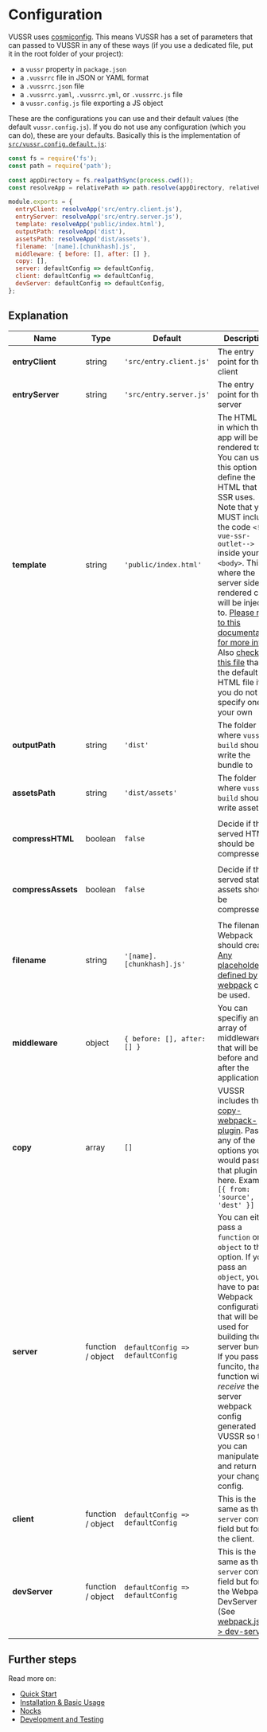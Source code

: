 # Configuration

VUSSR uses [cosmiconfig](https://github.com/davidtheclark/cosmiconfig). This means VUSSR has a set of
parameters that can passed to VUSSR in any of these ways (if you use a dedicated file, put it in the
root folder of your project):

- a `vussr` property in `package.json`
- a `.vussrrc` file in JSON or YAML format
- a `.vussrrc.json` file
- a `.vussrrc.yaml`, `.vussrrc.yml`, or `.vussrrc.js` file
- a `vussr.config.js` file exporting a JS object

These are the configurations you can use and their default values (the default `vussr.config.js`). If
you do not use any configuration (which you can do), these are your defaults. Basically this is the
implementation of [`src/vussr.config.default.js`](../src/vussr.config.default.js):

```js
const fs = require('fs');
const path = require('path');

const appDirectory = fs.realpathSync(process.cwd());
const resolveApp = relativePath => path.resolve(appDirectory, relativePath);

module.exports = {
  entryClient: resolveApp('src/entry.client.js'),
  entryServer: resolveApp('src/entry.server.js'),
  template: resolveApp('public/index.html'),
  outputPath: resolveApp('dist'),
  assetsPath: resolveApp('dist/assets'),
  filename: '[name].[chunkhash].js',
  middleware: { before: [], after: [] },
  copy: [],
  server: defaultConfig => defaultConfig,
  client: defaultConfig => defaultConfig,
  devServer: defaultConfig => defaultConfig,
};
```

## Explanation

| Name            | Type              | Default                          | Description                                                                                                                                                                                                                                                                                                                                                                                                                                                                                         |
| --------------- | ----------------- | -------------------------------- | --------------------------------------------------------------------------------------------------------------------------------------------------------------------------------------------------------------------------------------------------------------------------------------------------------------------------------------------------------------------------------------------------------------------------------------------------------------------------------------------------- |
| **entryClient** | string            | `'src/entry.client.js'`          | The entry point for the client                                                                                                                                                                                                                                                                                                                                                                                                                                                                      |
| **entryServer** | string            | `'src/entry.server.js'`          | The entry point for the server                                                                                                                                                                                                                                                                                                                                                                                                                                                                      |
| **template**    | string            | `'public/index.html'`            | The HTML file in which the app will be rendered to. You can use this option to define the HTML that the SSR uses. Note that you MUST include the code `<!--vue-ssr-outlet-->` inside your `<body>`. This is where the server side rendered code will be injected to. [Please refer to this documentation for more info](https://ssr.vuejs.org/guide/#using-a-page-template). Also [check out this file](../src/index.default.html) that is the default HTML file if you do not specify one your own |
| **outputPath**  | string            | `'dist'`                         | The folder where `vussr build` should write the bundle to                                                                                                                                                                                                                                                                                                                                                                                                                                           |
| **assetsPath**  | string            | `'dist/assets'`                  | The folder where `vussr build` should write assets to             
                                                                                                                                                                                                                                                                                                     |
| **compressHTML**  | boolean            | `false`                  | Decide if the served HTML should be compressed
                                                                                                                                                                                                                                                                                                     |
| **compressAssets**  | boolean            | `false`                  | Decide if the served static assets should be compressed
                                                                                                                                                                                                                                                                                                     |
| **filename**    | string            | `'[name].[chunkhash].js'`        | The filenames Webpack should create. [Any placeholder defined by webpack](https://webpack.js.org/configuration/output/#outputfilename) can be used.                                                                                                                                                                                                                                                                                                                                                 |
| **middleware**  | object            | `{ before: [], after: [] }`      | You can specifiy and array of middleware that will be run before and after the application                                                                                                                                                                                                                                                                                                                                                                                                          |
| **copy**        | array             | `[]`                             | VUSSR includes the [copy-webpack-plugin](https://github.com/webpack-contrib/copy-webpack-plugin). Pass any of the options you would pass to that plugin here. Example: `[{ from: 'source', to: 'dest' }]`                                                                                                                                                                                                                                                                                           |
| **server**      | function / object | `defaultConfig => defaultConfig` | You can either pass a `function` or an `object` to this option. If you pass an `object`, you have to pass a Webpack configuration that will be used for building the server bundle. If you pass a funcito, that function will _receive_ the server webpack config generated by VUSSR so that you can manipulate it and return your changed config.                                                                                                                                                  |
| **client**      | function / object | `defaultConfig => defaultConfig` | This is the same as the `server` config field but for the client.                                                                                                                                                                                                                                                                                                                                                                                                                                   |
| **devServer**   | function / object | `defaultConfig => defaultConfig` | This is the same as the `server` config field but for the Webpack DevServer (See [webpack.js.org > dev-server](https://webpack.js.org/configuration/dev-server/)).                                                                                                                                                                                                                                                                                                                                  |

## Further steps

Read more on:

- [Quick Start](../README.md#quick-start)
- [Installation & Basic Usage](./installation-basic-usage.md)
- [Nocks](./nocks.md)
- [Development and Testing](./development-and-testing.md)
